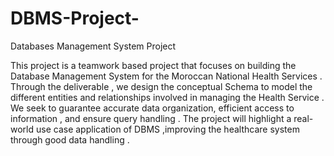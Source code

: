 # DBMS-Project-
Databases Management System Project 


This project is a teamwork based project that focuses on building the Database Management System for the Moroccan National Health Services . Through the deliverable , we design the conceptual Schema to model the different entities and relationships involved in managing  the Health Service . We seek to guarantee accurate data organization, efficient access to information , and ensure query handling . The project will highlight a real-world use case application of DBMS ,improving the healthcare system through good data handling . 



